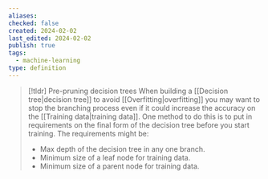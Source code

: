```yaml
---
aliases: 
checked: false
created: 2024-02-02
last_edited: 2024-02-02
publish: true
tags:
  - machine-learning
type: definition
---
```

>[!tldr] Pre-pruning decision trees
>When building a [[Decision tree|decision tree]] to avoid [[Overfitting|overfitting]] you may want to stop the branching process even if it could increase the accuracy on the [[Training data|training data]]. One method to do this is to put in requirements on the final form of the decision tree before you start training. The requirements might be:
>- Max depth of the decision tree in any one branch.
>- Minimum size of a leaf node for training data.
>- Minimum size of a parent node for training data. 

